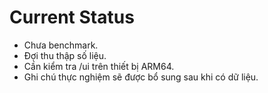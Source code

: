# Current Status

- Chưa benchmark.
- Đợi thu thập số liệu.
- Cần kiểm tra /ui trên thiết bị ARM64.
- Ghi chú thực nghiệm sẽ được bổ sung sau khi có dữ liệu.
